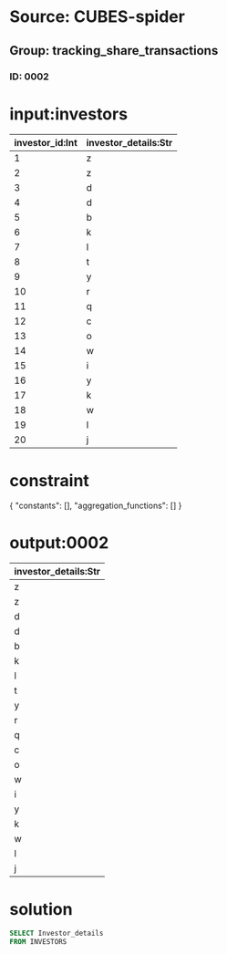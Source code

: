 # Source: CUBES-spider
## Group: tracking_share_transactions
### ID: 0002

# input:investors

| investor_id:Int | investor_details:Str |
|---|---|
| 1 | z |
| 2 | z |
| 3 | d |
| 4 | d |
| 5 | b |
| 6 | k |
| 7 | l |
| 8 | t |
| 9 | y |
| 10 | r |
| 11 | q |
| 12 | c |
| 13 | o |
| 14 | w |
| 15 | i |
| 16 | y |
| 17 | k |
| 18 | w |
| 19 | l |
| 20 | j |

# constraint

{
  "constants": [],
  "aggregation_functions": []
}

# output:0002

| investor_details:Str |
|---|
| z |
| z |
| d |
| d |
| b |
| k |
| l |
| t |
| y |
| r |
| q |
| c |
| o |
| w |
| i |
| y |
| k |
| w |
| l |
| j |

# solution

```sql
SELECT Investor_details
FROM INVESTORS
```
